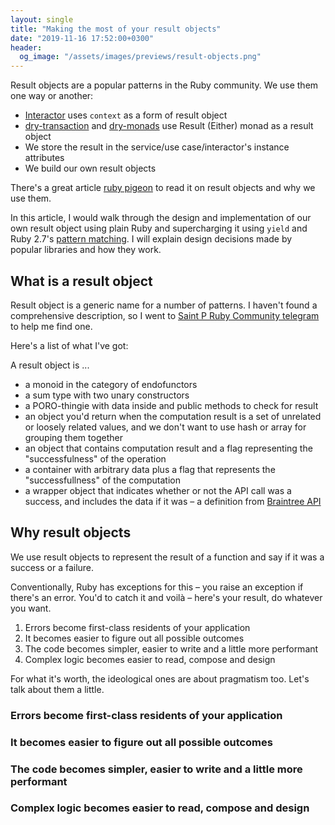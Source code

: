 ```yaml
---
layout: single
title: "Making the most of your result objects"
date: "2019-11-16 17:52:00+0300"
header:
  og_image: "/assets/images/previews/result-objects.png"
---
```


Result objects are a popular patterns in the Ruby community. We use them one way or another:

* [Interactor](https://github.com/collectiveidea/interactor) uses `context` as a form of result object
* [dry-transaction](https://dry-rb.org/gems/dry-transaction/0.13/) and [dry-monads](https://dry-rb.org/gems/dry-monads/1.0/) use Result (Either) monad as a result object
* We store the result in the service/use case/interactor's instance attributes
* We build our own result objects

There's a great article [ruby pigeon](https://www.rubypigeon.com/posts/result-objects-errors-without-exceptions/) to read it on result objects and why we use them.

In this article, I would walk through the design and implementation of our own result object using plain Ruby and supercharging it using `yield` and Ruby 2.7's [pattern matching](https://medium.com/cedarcode/ruby-pattern-matching-1e84cab3b44a). I will explain design decisions made by popular libraries and how they work.

<!-- excerpt -->

## What is a result object

Result object is a generic name for a number of patterns. I haven't found a comprehensive description, so I went to [Saint P Ruby Community telegram](https://t.me/saintprug/46186) to help me find one.

Here's a list of what I've got:

A result object is ...

* a monoid in the category of endofunctors
* a sum type with two unary constructors
* a PORO-thingie with data inside and public methods to check for result
* an object you'd return when the computation result is a set of unrelated or loosely related values, and we don't want to use hash or array for grouping them together
* an object that contains computation result and a flag representing the "successfulness" of the operation
* a container with arbitrary data plus a flag that represents the "successfullness" of the computation
* a wrapper object that indicates whether or not the API call was a success, and includes the data if it was – a definition from [Braintree API](https://developers.braintreepayments.com/reference/general/result-objects/ruby)


## Why result objects

We use result objects to represent the result of a function and say if it was a success or a failure.

Conventionally, Ruby has exceptions for this – you raise an exception if there's an error. You'd to catch it and voilà – here's your result, do whatever you want.

1. Errors become first-class residents of your application
2. It becomes easier to figure out all possible outcomes
3. The code becomes simpler, easier to write and a little more performant
4. Complex logic becomes easier to read, compose and design

For what it's worth, the ideological ones are about pragmatism too. Let's talk about them a little.

### Errors become first-class residents of your application


### It becomes easier to figure out all possible outcomes


### The code becomes simpler, easier to write and a little more performant


### Complex logic becomes easier to read, compose and design

